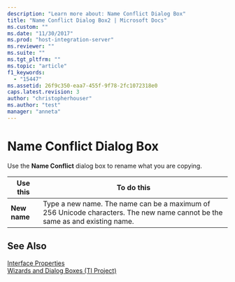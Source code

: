 ```yaml
---
description: "Learn more about: Name Conflict Dialog Box"
title: "Name Conflict Dialog Box2 | Microsoft Docs"
ms.custom: ""
ms.date: "11/30/2017"
ms.prod: "host-integration-server"
ms.reviewer: ""
ms.suite: ""
ms.tgt_pltfrm: ""
ms.topic: "article"
f1_keywords: 
  - "15447"
ms.assetid: 26f9c350-eaa7-455f-9f78-2fc1072318e0
caps.latest.revision: 3
author: "christopherhouser"
ms.author: "test"
manager: "anneta"
---
```

# Name Conflict Dialog Box
Use the **Name Conflict** dialog box to rename what you are copying.  
  
|Use this|To do this|  
|--------------|----------------|  
|**New name**|Type a new name. The name can be a maximum of 256 Unicode characters. The new name  cannot be the same as and existing name.|  
  
## See Also  
 [Interface Properties](../core/interface-properties2.md)   
 [Wizards and Dialog Boxes (TI Project)](../core/wizards-and-dialog-boxes-ti-project-1.md)
